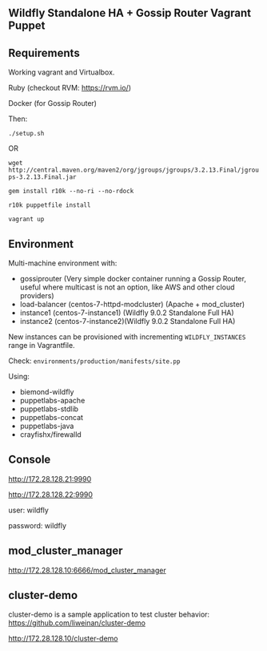 ## Wildfly Standalone HA + Gossip Router Vagrant Puppet

## Requirements

Working vagrant and Virtualbox.

Ruby (checkout RVM: https://rvm.io/)

Docker (for Gossip Router)

Then:

`./setup.sh`

OR

`wget http://central.maven.org/maven2/org/jgroups/jgroups/3.2.13.Final/jgroups-3.2.13.Final.jar`

`gem install r10k --no-ri --no-rdock`

`r10k puppetfile install`

`vagrant up`

## Environment

Multi-machine environment with:

* gossiprouter (Very simple docker container running a Gossip Router, useful where multicast is not an option, like AWS and other cloud providers)
* load-balancer (centos-7-httpd-modcluster) (Apache + mod_cluster)
* instance1 (centos-7-instance1) (Wildfly 9.0.2 Standalone Full HA)
* instance2 (centos-7-instance2)(Wildfly 9.0.2 Standalone Full HA)

New instances can be provisioned with incrementing `WILDFLY_INSTANCES` range in Vagrantfile.

Check: `environments/production/manifests/site.pp`

Using:

* biemond-wildfly
* puppetlabs-apache
* puppetlabs-stdlib
* puppetlabs-concat
* puppetlabs-java
* crayfishx/firewalld

## Console

http://172.28.128.21:9990

http://172.28.128.22:9990

user: wildfly

password: wildfly

## mod_cluster_manager

http://172.28.128.10:6666/mod_cluster_manager

## cluster-demo

cluster-demo is a sample application to test cluster behavior: https://github.com/liweinan/cluster-demo

http://172.28.128.10/cluster-demo
